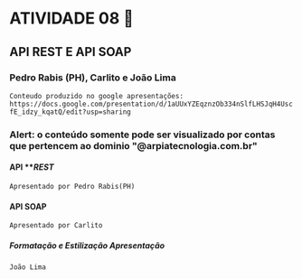 # ATIVIDADE 08 :memo:
## API REST E API SOAP

### Pedro Rabis (PH), Carlito e João Lima
```Conteudo produzido no google apresentações: https://docs.google.com/presentation/d/1aUUxYZEqznzOb334nSlfLHSJqH4UscfE_idzy_kqatQ/edit?usp=sharing ```

### Alert: o conteúdo somente pode ser visualizado por contas que pertencem ao dominio "@arpiatecnologia.com.br"

#### API ***REST*
    Apresentado por Pedro Rabis(PH)

#### API **SOAP**
    Apresentado por Carlito

##### Formatação e Estilização Apresentação
    João Lima